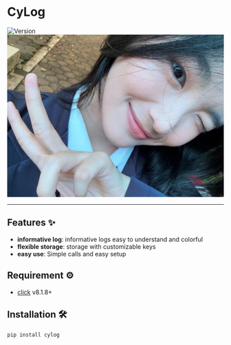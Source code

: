 # CyLog

![Version](https://img.shields.io/badge/version-0.0.1-green.svg?cacheSeconds=2592000)
![ProjectImage](https://raw.githubusercontent.com/ryyos/ryyos/refs/heads/main/images/erine/erine.jpg)

---

## Features ✨

- **informative log**: informative logs easy to understand and colorful
- **flexible storage**: storage with customizable keys
- **easy use**: Simple calls and easy setup

## Requirement ⚙️

- [click](https://pypi.org/project/click/) v8.1.8+

## Installation 🛠️

```sh
pip install cylog
```
